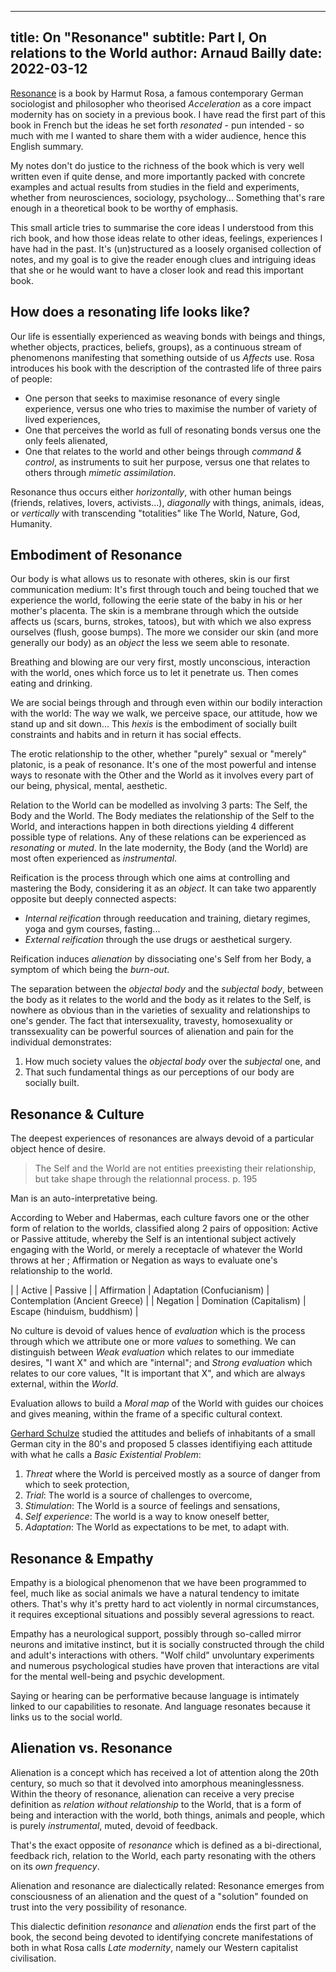 ------------
title: On "Resonance"
subtitle: Part I, On relations to the World
author: Arnaud Bailly
date: 2022-03-12
------------


[Resonance](https://www.editionsladecouverte.fr/resonance-9782348067358) is a book by Harmut Rosa, a famous contemporary German sociologist and philosopher who theorised _Acceleration_ as a core impact modernity has on society in a previous book. I have read the first part of this book in French but the ideas he set forth _resonated_ - pun intended - so much with me I wanted to share them with a wider audience, hence this English summary.

My notes don't do justice to the richness of the book which is very well written even if quite dense, and more importantly packed with concrete examples and actual results from studies in the field and experiments, whether from neurosciences, sociology, psychology... Something that's rare enough in a theoretical book to be worthy of emphasis.

This small article tries to summarise the core ideas I understood from this rich book, and how those ideas relate to other ideas, feelings, experiences I have had in the past. It's (un)structured as a loosely organised collection of notes, and my goal is to give the reader enough clues and intriguing ideas that she or he would want to have a closer look and read this important book.

## How does a resonating life looks like?

Our life is essentially experienced as weaving bonds with beings and things, whether objects, practices, beliefs, groups), as a continuous stream of phenomenons manifesting that something outside of us _Affects_ use. Rosa introduces his book with the description of the contrasted life of three pairs of people:
  * One person that seeks to maximise resonance of every single experience, versus one who tries to maximise the number of variety of lived experiences,
  * One that perceives the world as full of resonating bonds versus one the only feels alienated,
  * One that relates to the world and other beings through _command & control_, as instruments to suit her purpose, versus one that relates to others through _mimetic assimilation_.

Resonance thus occurs either _horizontally_, with other human beings (friends, relatives, lovers, activists...), _diagonally_ with things, animals, ideas, or _vertically_ with transcending "totalities" like The World, Nature, God, Humanity.

## Embodiment of Resonance

Our body is what allows us to resonate with otheres, skin is our first communication medium: It's first through touch and being touched that we experience the world, following the eerie state of the baby in his or her mother's placenta. The skin is a membrane through which the outside affects us (scars, burns, strokes, tatoos), but with which we also express ourselves (flush, goose bumps). The more we consider our skin (and more generally our body) as an _object_ the less we seem able to resonate.

Breathing and blowing are our very first, mostly unconscious, interaction with the world, ones which force us to let it penetrate us. Then comes eating and drinking.

We are social beings through and through even within our bodily interaction with the world: The way we walk, we perceive space, our attitude, how we stand up and sit down... This _hexis_ is the embodiment of socially built constraints and habits and in return it has social effects.

The erotic relationship to the other, whether "purely" sexual or "merely" platonic, is a peak of resonance. It's one of the most powerful and intense ways to resonate with the Other and the World as it involves every part of our being, physical, mental, aesthetic.

Relation to the World can be modelled as involving 3 parts: The Self, the Body and the World.
The Body mediates the relationship of the Self to the World, and interactions happen in both directions yielding 4 different possible type of relations. Any of these relations can be experienced as _resonating_ or _muted_. In the late modernity, the Body (and the World) are most often experienced as _instrumental_.

Reification is the process through which one aims at controlling and mastering the Body, considering it as an _object_. It can take two apparently opposite but deeply connected aspects:

* _Internal reification_ through reeducation and training, dietary regimes, yoga and gym courses, fasting...
* _External reification_ through the use drugs or aesthetical surgery.

Reification induces _alienation_ by dissociating one's Self from her Body, a symptom of which being the _burn-out_.

The separation between the _objectal body_ and the _subjectal body_, between the body as it relates to the world and the body as it relates to the Self, is nowhere as obvious than in the varieties of sexuality and relationships to one's gender. The fact that intersexuality, travesty, homosexuality or transsexuality can be powerful sources of alienation and pain for the individual demonstrates:
  1.  How much society values the _objectal body_ over the _subjectal_ one, and
  2.  That such fundamental things as our perceptions of our body are socially built.

## Resonance & Culture

The deepest experiences of resonances are always devoid of a particular object hence of desire.

> The Self and the World are not entities preexisting their relationship, but take shape through the relationnal process.
> p. 195

Man is an auto-interpretative being.

According to Weber and Habermas, each culture favors one or the other form of relation to the worlds, classified along 2 pairs of opposition: Active or Passive attitude, whereby the Self is an intentional subject actively engaging with the World, or merely a receptacle of whatever the World throws at her ; Affirmation or Negation as ways to evaluate one's relationship to the world.

|             | Active                    | Passive                        |
| Affirmation | Adaptation (Confucianism) | Contemplation (Ancient Greece) |
| Negation    | Domination (Capitalism)   | Escape (hinduism, buddhism)    |


No culture is devoid of values hence of _evaluation_ which is the process through which we attribute one or more _values_ to something.
We can distinguish between _Weak evaluation_ which relates to our immediate desires, "I want X" and which are "internal"; and _Strong evaluation_ which relates to our core values, "It is important that X", and which are always external, within the _World_.

Evaluation allows to build a _Moral map_ of the World with guides our choices and gives meaning, within the frame of a specific cultural context.

[Gerhard Schulze](http://www.gerhardschulze.de/) studied the attitudes and beliefs of inhabitants of a small German city in the 80's and proposed 5 classes identifiying each attitude with what he calls a _Basic Existential Problem_:

1. _Threat_ where the World is perceived mostly as a source of danger from which to seek protection,
2. _Trial_: The world is a source of challenges to overcome,
3. _Stimulation_: The World is a source of feelings and sensations,
4. _Self experience_: The world is a way to know oneself better,
5. _Adaptation_: The World as expectations to be met, to adapt with.

## Resonance & Empathy

Empathy is a biological phenomenon that we have been programmed to feel, much like as social animals we have a natural tendency to imitate others. That's why it's pretty hard to act violently in normal circumstances, it requires exceptional situations and possibly several agressions to react.

Empathy has a neurological support, possibly through so-called mirror neurons and imitative instinct, but it is socially constructed through the child and adult's interactions with others. "Wolf child" unvoluntary experiments and numerous psychological studies have proven that interactions are vital for the mental well-being and psychic development.

Saying or hearing can be performative because language is intimately linked to our capabilities to resonate. And language resonates because it links us to the social world.

## Alienation vs. Resonance

Alienation is a concept which has received a lot of attention along the 20th century, so much so that it devolved into amorphous meaninglessness. Within the theory of resonance, alienation can receive a very precise definition as _relation without relationship_ to the World, that is a form of being and interaction with the world, both things, animals and people, which is purely _instrumental_, muted, devoid of feedback.

That's the exact opposite of _resonance_ which is defined as a bi-directional, feedback rich, relation to the World, each party resonating with the others on its _own frequency_.

Alienation and resonance are dialectically related: Resonance emerges from consciousness of an alienation and the quest of a "solution" founded on trust into the very possibility of resonance.

This dialectic definition _resonance_ and _alienation_ ends the first part of the book, the second being devoted to identifying concrete manifestations of both in what Rosa calls _Late modernity_, namely our Western capitalist civilisation.
